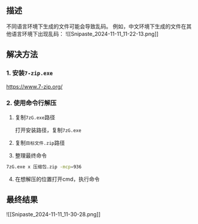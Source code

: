 
## 描述

不同语言环境下生成的文件可能会导致乱码。
例如，中文环境下生成的文件在其他语言环境下出现乱码：
![[Snipaste_2024-11-11_11-22-13.png]]


## 解决方法

### 1. 安装`7-zip.exe`

https://www.7-zip.org/

### 2. 使用命令行解压

1) 复制`7zG.exe`路径

	打开安装路径，复制`7zG.exe`
2) 复制`目标文件.zip`路径
3) 整理最终命令
```bash
7zG.exe x 压缩包.zip -mcp=936
```

4) 在想解压的位置打开cmd，执行命令

## 最终结果

![[Snipaste_2024-11-11_11-30-28.png]]
